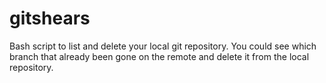 # gitshears
Bash script to list and delete your local git repository. You could see which branch that already been gone on the remote and delete it from the local repository.
